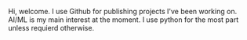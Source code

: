 
Hi, welcome. 
  I use Github for publishing projects I've been working on. 
    AI/ML is my main interest at the moment.
  I use python for the most part unless requierd otherwise. 


